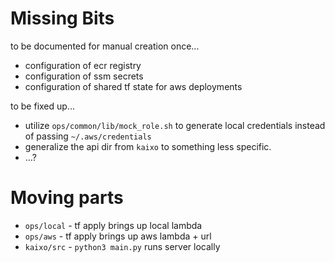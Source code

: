 # Missing Bits
to be documented for manual creation once...
- configuration of ecr registry
- configuration of ssm secrets
- configuration of shared tf state for aws deployments

to be fixed up...
- utilize `ops/common/lib/mock_role.sh` to generate local credentials instead of passing `~/.aws/credentials`
- generalize the api dir from `kaixo` to something less specific.
- ...?

# Moving parts
- `ops/local` - tf apply brings up local lambda
- `ops/aws` - tf apply brings up aws lambda + url
- `kaixo/src` - `python3 main.py` runs server locally